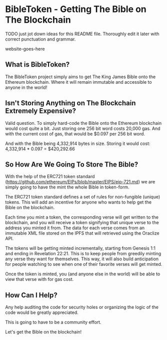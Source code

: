BibleToken - Getting The Bible on The Blockchain
================================================

TODO just jot down ideas for this README file. Thoroughly edit it later with correct punctuation and grammar.

website-goes-here

What is BibleToken?
-------------------
The BibleToken project simply aims to get The King James Bible onto the Ethereum blockchain.
Where it will remain immutable and accessible to anyone in the world!

Isn't Storing Anything on The Blockchain Extremely Expensive?
-------------------------------------------------------------
Valid question.
To simply hard-code the Bible onto the Ethereum blockchain would cost quite a bit.
Just storing one 256 bit word costs 20,000 gas.
And with the current cost of gas, that would be $0.097 per 256 bit word.

And with the Bible being 4,332,914 bytes in size.
Storing it would cost: 4,332,914 * 0.097 = $420,292.66

So How Are We Going To Store The Bible?
---------------------------------------
With the help of the ERC721 token standard (https://github.com/ethereum/EIPs/blob/master/EIPS/eip-721.md)
we are simply going to have the mint the whole Bible in token-form.

The ERC721 token standard defines a set of rules for non-fungible (unique) tokens.
This will add an incentive for anyone who wants to help get the Bible on the blockchain.

Each time you mint a token, the corresponding verse will get written to the blockchain,
and you will receive a token signifying that unique verse to the address you minted it from.
The data for each verse comes from an immutable XML file stored on the IPFS that will retrieved using the Oraclize API.

The tokens will be getting minted incrementally, starting from Genesis 1:1 and ending in Revelation 22:21.
This is to keep people from greedily minting any verse they want for themselves.
This way, it will also build anticipation for people watching to see when one of their favorite verses will get minted.

Once the token is minted, you (and anyone else in the world) will be able to view that verse with for gas cost.

How Can I Help?
---------------
Any help auditing the code for security holes or organizing the logic of the code would be greatly appreciated.

This is going to have to be a community effort.

Let's get the Bible on the blockchain!
